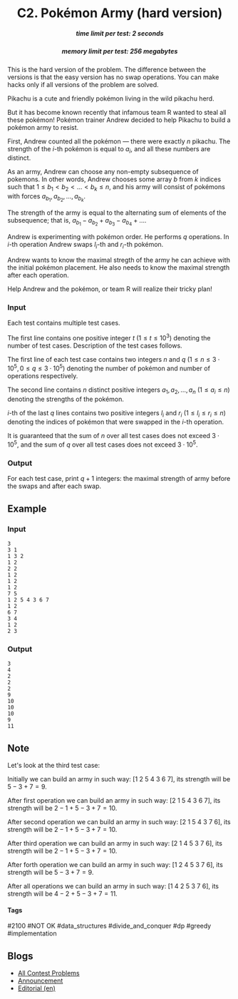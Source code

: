 <h1 style='text-align: center;'> C2. Pokémon Army (hard version)</h1>

<h5 style='text-align: center;'>time limit per test: 2 seconds</h5>
<h5 style='text-align: center;'>memory limit per test: 256 megabytes</h5>

This is the hard version of the problem. The difference between the versions is that the easy version has no swap operations. You can make hacks only if all versions of the problem are solved.

Pikachu is a cute and friendly pokémon living in the wild pikachu herd.

But it has become known recently that infamous team R wanted to steal all these pokémon! Pokémon trainer Andrew decided to help Pikachu to build a pokémon army to resist.

First, Andrew counted all the pokémon — there were exactly $n$ pikachu. The strength of the $i$-th pokémon is equal to $a_i$, and all these numbers are distinct.

As an army, Andrew can choose any non-empty subsequence of pokemons. In other words, Andrew chooses some array $b$ from $k$ indices such that $1 \le b_1 < b_2 < \dots < b_k \le n$, and his army will consist of pokémons with forces $a_{b_1}, a_{b_2}, \dots, a_{b_k}$.

The strength of the army is equal to the alternating sum of elements of the subsequence; that is, $a_{b_1} - a_{b_2} + a_{b_3} - a_{b_4} + \dots$.

Andrew is experimenting with pokémon order. He performs $q$ operations. In $i$-th operation Andrew swaps $l_i$-th and $r_i$-th pokémon.

Andrew wants to know the maximal stregth of the army he can achieve with the initial pokémon placement. He also needs to know the maximal strength after each operation.

Help Andrew and the pokémon, or team R will realize their tricky plan!

### Input

Each test contains multiple test cases.

The first line contains one positive integer $t$ ($1 \le t \le 10^3$) denoting the number of test cases. Description of the test cases follows.

The first line of each test case contains two integers $n$ and $q$ ($1 \le n \le 3 \cdot 10^5, 0 \le q \le 3 \cdot 10^5$) denoting the number of pokémon and number of operations respectively.

The second line contains $n$ distinct positive integers $a_1, a_2, \dots, a_n$ ($1 \le a_i \le n$) denoting the strengths of the pokémon.

$i$-th of the last $q$ lines contains two positive integers $l_i$ and $r_i$ ($1 \le l_i \le r_i \le n$) denoting the indices of pokémon that were swapped in the $i$-th operation.

It is guaranteed that the sum of $n$ over all test cases does not exceed $3 \cdot 10^5$, and the sum of $q$ over all test cases does not exceed $3 \cdot 10^5$. 

### Output

For each test case, print $q+1$ integers: the maximal strength of army before the swaps and after each swap.

## Example

### Input


```text
3
3 1
1 3 2
1 2
2 2
1 2
1 2
1 2
7 5
1 2 5 4 3 6 7
1 2
6 7
3 4
1 2
2 3
```
### Output


```text
3
4
2
2
2
9
10
10
10
9
11
```
## Note

Let's look at the third test case:

Initially we can build an army in such way: [1 2 5 4 3 6 7], its strength will be $5-3+7=9$.

After first operation we can build an army in such way: [2 1 5 4 3 6 7], its strength will be $2-1+5-3+7=10$.

After second operation we can build an army in such way: [2 1 5 4 3 7 6], its strength will be $2-1+5-3+7=10$.

After third operation we can build an army in such way: [2 1 4 5 3 7 6], its strength will be $2-1+5-3+7=10$.

After forth operation we can build an army in such way: [1 2 4 5 3 7 6], its strength will be $5-3+7=9$.

After all operations we can build an army in such way: [1 4 2 5 3 7 6], its strength will be $4-2+5-3+7=11$.



#### Tags 

#2100 #NOT OK #data_structures #divide_and_conquer #dp #greedy #implementation 

## Blogs
- [All Contest Problems](../Codeforces_Round_672_(Div._2).md)
- [Announcement](../blogs/Announcement.md)
- [Editorial (en)](../blogs/Editorial_(en).md)
